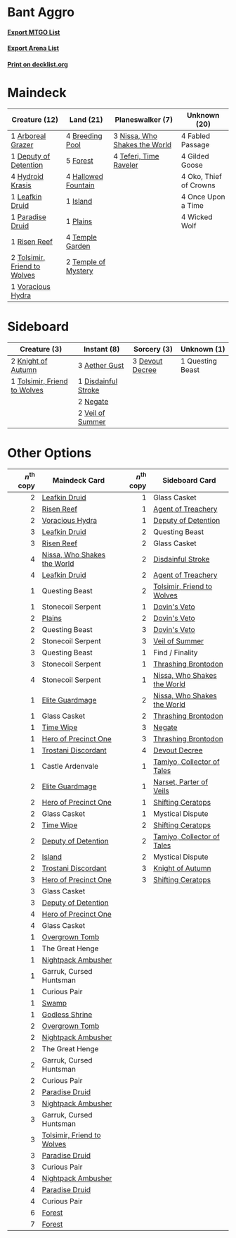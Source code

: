 # Bant Aggro

#### [Export MTGO List](../collection/Bant%20Aggro/Bant%20Aggro.txt)
#### [Export Arena List](../collection/Bant%20Aggro/Bant%20Aggro_arena.txt)
#### [Print on decklist.org](http://decklist.org/?deckmain=1%09Arboreal%20Grazer%0A4%09Breeding%20Pool%0A1%09Deputy%20of%20Detention%0A4%09Fabled%20Passage%0A5%09Forest%0A4%09Gilded%20Goose%0A4%09Hallowed%20Fountain%0A4%09Hydroid%20Krasis%0A1%09Island%0A1%09Leafkin%20Druid%0A3%09Nissa,%20Who%20Shakes%20the%20World%0A4%09Oko,%20Thief%20of%20Crowns%0A4%09Once%20Upon%20a%20Time%0A1%09Paradise%20Druid%0A1%09Plains%0A1%09Risen%20Reef%0A4%09Teferi,%20Time%20Raveler%0A4%09Temple%20Garden%0A2%09Temple%20of%20Mystery%0A2%09Tolsimir,%20Friend%20to%20Wolves%0A1%09Voracious%20Hydra%0A4%09Wicked%20Wolf&deckside=3%09Aether%20Gust%0A3%09Devout%20Decree%0A1%09Disdainful%20Stroke%0A2%09Knight%20of%20Autumn%0A2%09Negate%0A1%09Questing%20Beast%0A1%09Tolsimir,%20Friend%20to%20Wolves%0A2%09Veil%20of%20Summer)
# Maindeck

|                                             Creature (12)                                             |                                          Land (21)                                           |                                            Planeswalker (7)                                            |     Unknown (20)     |
|-------------------------------------------------------------------------------------------------------|----------------------------------------------------------------------------------------------|--------------------------------------------------------------------------------------------------------|----------------------|
|1 [Arboreal Grazer](http://gatherer.wizards.com/Pages/Card/Details.aspx?multiverseid=461076)           |4 [Breeding Pool](http://gatherer.wizards.com/Pages/Card/Details.aspx?multiverseid=97088)     |3 [Nissa, Who Shakes the World](http://gatherer.wizards.com/Pages/Card/Details.aspx?multiverseid=461096)|4 Fabled Passage      |
|1 [Deputy of Detention](http://gatherer.wizards.com/Pages/Card/Details.aspx?multiverseid=457309)       |5 [Forest](http://gatherer.wizards.com/Pages/Card/Details.aspx?multiverseid=439860)           |4 [Teferi, Time Raveler](http://gatherer.wizards.com/Pages/Card/Details.aspx?multiverseid=461148)       |4 Gilded Goose        |
|4 [Hydroid Krasis](http://gatherer.wizards.com/Pages/Card/Details.aspx?multiverseid=457327)            |4 [Hallowed Fountain](http://gatherer.wizards.com/Pages/Card/Details.aspx?multiverseid=97071) |                                                                                                        |4 Oko, Thief of Crowns|
|1 [Leafkin Druid](http://gatherer.wizards.com/Pages/Card/Details.aspx?multiverseid=466932)             |1 [Island](http://gatherer.wizards.com/Pages/Card/Details.aspx?multiverseid=439857)           |                                                                                                        |4 Once Upon a Time    |
|1 [Paradise Druid](http://gatherer.wizards.com/Pages/Card/Details.aspx?multiverseid=461098)            |1 [Plains](http://gatherer.wizards.com/Pages/Card/Details.aspx?multiverseid=439856)           |                                                                                                        |4 Wicked Wolf         |
|1 [Risen Reef](http://gatherer.wizards.com/Pages/Card/Details.aspx?multiverseid=466971)                |4 [Temple Garden](http://gatherer.wizards.com/Pages/Card/Details.aspx?multiverseid=405112)    |                                                                                                        |                      |
|2 [Tolsimir, Friend to Wolves](http://gatherer.wizards.com/Pages/Card/Details.aspx?multiverseid=461151)|2 [Temple of Mystery](http://gatherer.wizards.com/Pages/Card/Details.aspx?multiverseid=373571)|                                                                                                        |                      |
|1 [Voracious Hydra](http://gatherer.wizards.com/Pages/Card/Details.aspx?multiverseid=466954)           |                                                                                              |                                                                                                        |                      |


# Sideboard

|                                             Creature (3)                                              |                                         Instant (8)                                          |                                       Sorcery (3)                                        |  Unknown (1)   |
|-------------------------------------------------------------------------------------------------------|----------------------------------------------------------------------------------------------|------------------------------------------------------------------------------------------|----------------|
|2 [Knight of Autumn](http://gatherer.wizards.com/Pages/Card/Details.aspx?multiverseid=452933)          |3 [Aether Gust](http://gatherer.wizards.com/Pages/Card/Details.aspx?multiverseid=466796)      |3 [Devout Decree](http://gatherer.wizards.com/Pages/Card/Details.aspx?multiverseid=466767)|1 Questing Beast|
|1 [Tolsimir, Friend to Wolves](http://gatherer.wizards.com/Pages/Card/Details.aspx?multiverseid=461151)|1 [Disdainful Stroke](http://gatherer.wizards.com/Pages/Card/Details.aspx?multiverseid=420705)|                                                                                          |                |
|                                                                                                       |2 [Negate](http://gatherer.wizards.com/Pages/Card/Details.aspx?multiverseid=423707)           |                                                                                          |                |
|                                                                                                       |2 [Veil of Summer](http://gatherer.wizards.com/Pages/Card/Details.aspx?multiverseid=466952)   |                                                                                          |                |


# Other Options

|*n*<sup>th</sup> copy|                                            Maindeck Card                                             |*n*<sup>th</sup> copy|                                            Sideboard Card                                            |
|--------------------:|------------------------------------------------------------------------------------------------------|--------------------:|------------------------------------------------------------------------------------------------------|
|                    2|[Leafkin Druid](http://gatherer.wizards.com/Pages/Card/Details.aspx?multiverseid=466932)              |                    1|Glass Casket                                                                                          |
|                    2|[Risen Reef](http://gatherer.wizards.com/Pages/Card/Details.aspx?multiverseid=466971)                 |                    1|[Agent of Treachery](http://gatherer.wizards.com/Pages/Card/Details.aspx?multiverseid=466797)         |
|                    2|[Voracious Hydra](http://gatherer.wizards.com/Pages/Card/Details.aspx?multiverseid=466954)            |                    1|[Deputy of Detention](http://gatherer.wizards.com/Pages/Card/Details.aspx?multiverseid=457309)        |
|                    3|[Leafkin Druid](http://gatherer.wizards.com/Pages/Card/Details.aspx?multiverseid=466932)              |                    2|Questing Beast                                                                                        |
|                    3|[Risen Reef](http://gatherer.wizards.com/Pages/Card/Details.aspx?multiverseid=466971)                 |                    2|Glass Casket                                                                                          |
|                    4|[Nissa, Who Shakes the World](http://gatherer.wizards.com/Pages/Card/Details.aspx?multiverseid=461096)|                    2|[Disdainful Stroke](http://gatherer.wizards.com/Pages/Card/Details.aspx?multiverseid=420705)          |
|                    4|[Leafkin Druid](http://gatherer.wizards.com/Pages/Card/Details.aspx?multiverseid=466932)              |                    2|[Agent of Treachery](http://gatherer.wizards.com/Pages/Card/Details.aspx?multiverseid=466797)         |
|                    1|Questing Beast                                                                                        |                    2|[Tolsimir, Friend to Wolves](http://gatherer.wizards.com/Pages/Card/Details.aspx?multiverseid=461151) |
|                    1|Stonecoil Serpent                                                                                     |                    1|[Dovin's Veto](http://gatherer.wizards.com/Pages/Card/Details.aspx?multiverseid=461120)               |
|                    2|[Plains](http://gatherer.wizards.com/Pages/Card/Details.aspx?multiverseid=439856)                     |                    2|[Dovin's Veto](http://gatherer.wizards.com/Pages/Card/Details.aspx?multiverseid=461120)               |
|                    2|Questing Beast                                                                                        |                    3|[Dovin's Veto](http://gatherer.wizards.com/Pages/Card/Details.aspx?multiverseid=461120)               |
|                    2|Stonecoil Serpent                                                                                     |                    3|[Veil of Summer](http://gatherer.wizards.com/Pages/Card/Details.aspx?multiverseid=466952)             |
|                    3|Questing Beast                                                                                        |                    1|Find / Finality                                                                                       |
|                    3|Stonecoil Serpent                                                                                     |                    1|[Thrashing Brontodon](http://gatherer.wizards.com/Pages/Card/Details.aspx?multiverseid=456570)        |
|                    4|Stonecoil Serpent                                                                                     |                    1|[Nissa, Who Shakes the World](http://gatherer.wizards.com/Pages/Card/Details.aspx?multiverseid=461096)|
|                    1|[Elite Guardmage](http://gatherer.wizards.com/Pages/Card/Details.aspx?multiverseid=461122)            |                    2|[Nissa, Who Shakes the World](http://gatherer.wizards.com/Pages/Card/Details.aspx?multiverseid=461096)|
|                    1|Glass Casket                                                                                          |                    2|[Thrashing Brontodon](http://gatherer.wizards.com/Pages/Card/Details.aspx?multiverseid=456570)        |
|                    1|[Time Wipe](http://gatherer.wizards.com/Pages/Card/Details.aspx?multiverseid=461150)                  |                    3|[Negate](http://gatherer.wizards.com/Pages/Card/Details.aspx?multiverseid=423707)                     |
|                    1|[Hero of Precinct One](http://gatherer.wizards.com/Pages/Card/Details.aspx?multiverseid=457155)       |                    3|[Thrashing Brontodon](http://gatherer.wizards.com/Pages/Card/Details.aspx?multiverseid=456570)        |
|                    1|[Trostani Discordant](http://gatherer.wizards.com/Pages/Card/Details.aspx?multiverseid=452958)        |                    4|[Devout Decree](http://gatherer.wizards.com/Pages/Card/Details.aspx?multiverseid=466767)              |
|                    1|Castle Ardenvale                                                                                      |                    1|[Tamiyo, Collector of Tales](http://gatherer.wizards.com/Pages/Card/Details.aspx?multiverseid=461147) |
|                    2|[Elite Guardmage](http://gatherer.wizards.com/Pages/Card/Details.aspx?multiverseid=461122)            |                    1|[Narset, Parter of Veils](http://gatherer.wizards.com/Pages/Card/Details.aspx?multiverseid=460988)    |
|                    2|[Hero of Precinct One](http://gatherer.wizards.com/Pages/Card/Details.aspx?multiverseid=457155)       |                    1|[Shifting Ceratops](http://gatherer.wizards.com/Pages/Card/Details.aspx?multiverseid=466948)          |
|                    2|Glass Casket                                                                                          |                    1|Mystical Dispute                                                                                      |
|                    2|[Time Wipe](http://gatherer.wizards.com/Pages/Card/Details.aspx?multiverseid=461150)                  |                    2|[Shifting Ceratops](http://gatherer.wizards.com/Pages/Card/Details.aspx?multiverseid=466948)          |
|                    2|[Deputy of Detention](http://gatherer.wizards.com/Pages/Card/Details.aspx?multiverseid=457309)        |                    2|[Tamiyo, Collector of Tales](http://gatherer.wizards.com/Pages/Card/Details.aspx?multiverseid=461147) |
|                    2|[Island](http://gatherer.wizards.com/Pages/Card/Details.aspx?multiverseid=439857)                     |                    2|Mystical Dispute                                                                                      |
|                    2|[Trostani Discordant](http://gatherer.wizards.com/Pages/Card/Details.aspx?multiverseid=452958)        |                    3|[Knight of Autumn](http://gatherer.wizards.com/Pages/Card/Details.aspx?multiverseid=452933)           |
|                    3|[Hero of Precinct One](http://gatherer.wizards.com/Pages/Card/Details.aspx?multiverseid=457155)       |                    3|[Shifting Ceratops](http://gatherer.wizards.com/Pages/Card/Details.aspx?multiverseid=466948)          |
|                    3|Glass Casket                                                                                          |                     |                                                                                                      |
|                    3|[Deputy of Detention](http://gatherer.wizards.com/Pages/Card/Details.aspx?multiverseid=457309)        |                     |                                                                                                      |
|                    4|[Hero of Precinct One](http://gatherer.wizards.com/Pages/Card/Details.aspx?multiverseid=457155)       |                     |                                                                                                      |
|                    4|Glass Casket                                                                                          |                     |                                                                                                      |
|                    1|[Overgrown Tomb](http://gatherer.wizards.com/Pages/Card/Details.aspx?multiverseid=405103)             |                     |                                                                                                      |
|                    1|The Great Henge                                                                                       |                     |                                                                                                      |
|                    1|[Nightpack Ambusher](http://gatherer.wizards.com/Pages/Card/Details.aspx?multiverseid=466939)         |                     |                                                                                                      |
|                    1|Garruk, Cursed Huntsman                                                                               |                     |                                                                                                      |
|                    1|Curious Pair                                                                                          |                     |                                                                                                      |
|                    1|[Swamp](http://gatherer.wizards.com/Pages/Card/Details.aspx?multiverseid=439858)                      |                     |                                                                                                      |
|                    1|[Godless Shrine](http://gatherer.wizards.com/Pages/Card/Details.aspx?multiverseid=405099)             |                     |                                                                                                      |
|                    2|[Overgrown Tomb](http://gatherer.wizards.com/Pages/Card/Details.aspx?multiverseid=405103)             |                     |                                                                                                      |
|                    2|[Nightpack Ambusher](http://gatherer.wizards.com/Pages/Card/Details.aspx?multiverseid=466939)         |                     |                                                                                                      |
|                    2|The Great Henge                                                                                       |                     |                                                                                                      |
|                    2|Garruk, Cursed Huntsman                                                                               |                     |                                                                                                      |
|                    2|Curious Pair                                                                                          |                     |                                                                                                      |
|                    2|[Paradise Druid](http://gatherer.wizards.com/Pages/Card/Details.aspx?multiverseid=461098)             |                     |                                                                                                      |
|                    3|[Nightpack Ambusher](http://gatherer.wizards.com/Pages/Card/Details.aspx?multiverseid=466939)         |                     |                                                                                                      |
|                    3|Garruk, Cursed Huntsman                                                                               |                     |                                                                                                      |
|                    3|[Tolsimir, Friend to Wolves](http://gatherer.wizards.com/Pages/Card/Details.aspx?multiverseid=461151) |                     |                                                                                                      |
|                    3|[Paradise Druid](http://gatherer.wizards.com/Pages/Card/Details.aspx?multiverseid=461098)             |                     |                                                                                                      |
|                    3|Curious Pair                                                                                          |                     |                                                                                                      |
|                    4|[Nightpack Ambusher](http://gatherer.wizards.com/Pages/Card/Details.aspx?multiverseid=466939)         |                     |                                                                                                      |
|                    4|[Paradise Druid](http://gatherer.wizards.com/Pages/Card/Details.aspx?multiverseid=461098)             |                     |                                                                                                      |
|                    4|Curious Pair                                                                                          |                     |                                                                                                      |
|                    6|[Forest](http://gatherer.wizards.com/Pages/Card/Details.aspx?multiverseid=439860)                     |                     |                                                                                                      |
|                    7|[Forest](http://gatherer.wizards.com/Pages/Card/Details.aspx?multiverseid=439860)                     |                     |                                                                                                      |

